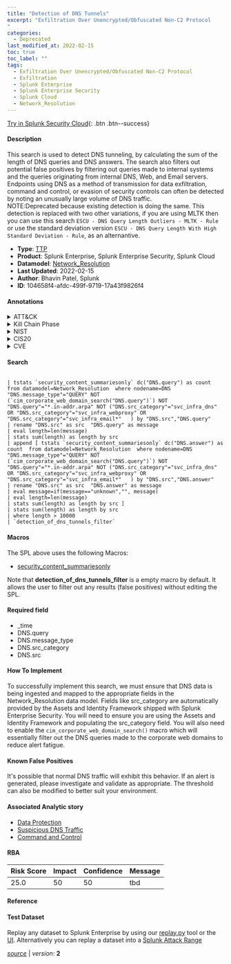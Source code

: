 ```yaml
---
title: "Detection of DNS Tunnels"
excerpt: "Exfiltration Over Unencrypted/Obfuscated Non-C2 Protocol
"
categories:
  - Deprecated
last_modified_at: 2022-02-15
toc: true
toc_label: ""
tags:
  - Exfiltration Over Unencrypted/Obfuscated Non-C2 Protocol
  - Exfiltration
  - Splunk Enterprise
  - Splunk Enterprise Security
  - Splunk Cloud
  - Network_Resolution
---
```




[Try in Splunk Security Cloud](https://www.splunk.com/en_us/products/cyber-security.html){: .btn .btn--success}

#### Description

This search is used to detect DNS tunneling, by calculating the sum of the length of DNS queries and DNS answers. The search also filters out potential false positives by filtering out queries made to internal systems and the queries originating from internal DNS, Web, and Email servers. Endpoints using DNS as a method of transmission for data exfiltration, command and control, or evasion of security controls can often be detected by noting an unusually large volume of DNS traffic. \
NOTE:Deprecated because existing detection is doing the same. This detection is replaced with two other variations, if you are using MLTK then you can use this search `ESCU - DNS Query Length Outliers - MLTK - Rule` or use the standard deviation version `ESCU - DNS Query Length With High Standard Deviation - Rule`, as an alternantive.

- **Type**: [TTP](https://github.com/splunk/security_content/wiki/Detection-Analytic-Types)
- **Product**: Splunk Enterprise, Splunk Enterprise Security, Splunk Cloud
- **Datamodel**: [Network_Resolution](https://docs.splunk.com/Documentation/CIM/latest/User/NetworkResolution)
- **Last Updated**: 2022-02-15
- **Author**: Bhavin Patel, Splunk
- **ID**: 104658f4-afdc-499f-9719-17a43f9826f4


#### Annotations

<details>
  <summary>ATT&CK</summary>

<div markdown="1">


| ID             | Technique        |  Tactic             |
| -------------- | ---------------- |-------------------- |
| [T1048.003](https://attack.mitre.org/techniques/T1048/003/) | Exfiltration Over Unencrypted/Obfuscated Non-C2 Protocol | Exfiltration |

</div>
</details>


<details>
  <summary>Kill Chain Phase</summary>

<div markdown="1">

* Command & Control
* Actions on Objectives


</div>
</details>


<details>
  <summary>NIST</summary>

<div markdown="1">

* PR.PT
* PR.DS



</div>
</details>

<details>
  <summary>CIS20</summary>

<div markdown="1">

* CIS 13



</div>
</details>

<details>
  <summary>CVE</summary>

<div markdown="1">


</div>
</details>

#### Search

```

| tstats `security_content_summariesonly` dc("DNS.query") as count  from datamodel=Network_Resolution  where nodename=DNS "DNS.message_type"="QUERY" NOT (`cim_corporate_web_domain_search("DNS.query")`) NOT "DNS.query"="*.in-addr.arpa" NOT ("DNS.src_category"="svc_infra_dns" OR "DNS.src_category"="svc_infra_webproxy" OR "DNS.src_category"="svc_infra_email*"   ) by "DNS.src","DNS.query" 
| rename "DNS.src" as src  "DNS.query" as message 
| eval length=len(message) 
| stats sum(length) as length by src 
| append [ tstats `security_content_summariesonly` dc("DNS.answer") as count  from datamodel=Network_Resolution  where nodename=DNS "DNS.message_type"="QUERY" NOT (`cim_corporate_web_domain_search("DNS.query")`) NOT "DNS.query"="*.in-addr.arpa" NOT ("DNS.src_category"="svc_infra_dns" OR "DNS.src_category"="svc_infra_webproxy" OR "DNS.src_category"="svc_infra_email*"   ) by "DNS.src","DNS.answer" 
| rename "DNS.src" as src  "DNS.answer" as message 
| eval message=if(message=="unknown","", message) 
| eval length=len(message) 
| stats sum(length) as length by src ] 
| stats sum(length) as length by src 
| where length > 10000 
| `detection_of_dns_tunnels_filter`
```

#### Macros
The SPL above uses the following Macros:
* [security_content_summariesonly](https://github.com/splunk/security_content/blob/develop/macros/security_content_summariesonly.yml)

Note that **detection_of_dns_tunnels_filter** is a empty macro by default. It allows the user to filter out any results (false positives) without editing the SPL.

#### Required field
* _time
* DNS.query
* DNS.message_type
* DNS.src_category
* DNS.src


#### How To Implement
To successfully implement this search, we must ensure that DNS data is being ingested and mapped to the appropriate fields in the Network_Resolution data model. Fields like src_category are automatically provided by the Assets and Identity Framework shipped with Splunk Enterprise Security. You will need to ensure you are using the Assets and Identity Framework and populating the src_category field. You will also need to enable the `cim_corporate_web_domain_search()` macro which will essentially filter out the DNS queries made to the corporate web domains to reduce alert fatigue.

#### Known False Positives
It's possible that normal DNS traffic will exhibit this behavior. If an alert is generated, please investigate and validate as appropriate. The threshold can also be modified to better suit your environment.

#### Associated Analytic story
* [Data Protection](/stories/data_protection)
* [Suspicious DNS Traffic](/stories/suspicious_dns_traffic)
* [Command and Control](/stories/command_and_control)




#### RBA

| Risk Score  | Impact      | Confidence   | Message      |
| ----------- | ----------- |--------------|--------------|
| 25.0 | 50 | 50 | tbd |


#### Reference


#### Test Dataset
Replay any dataset to Splunk Enterprise by using our [replay.py](https://github.com/splunk/attack_data#using-replaypy) tool or the [UI](https://github.com/splunk/attack_data#using-ui).
Alternatively you can replay a dataset into a [Splunk Attack Range](https://github.com/splunk/attack_range#replay-dumps-into-attack-range-splunk-server)



[*source*](https://github.com/splunk/security_content/tree/develop/detections/deprecated/detection_of_dns_tunnels.yml) \| *version*: **2**